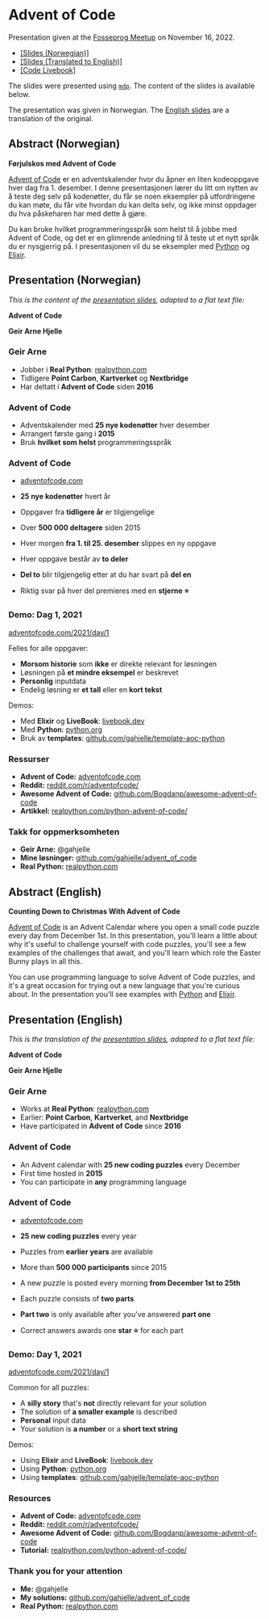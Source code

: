 # Advent of Code

Presentation given at the [Fosseprog Meetup](https://www.meetup.com/fosseprog/) on November 16, 2022.

- [ [Slides (Norwegian)] ](20221116_aoc_no.md)
- [ [Slides (Translated to English)] ](20221116_aoc_en.md)
- [ [Code Livebook] ](aoc202101.livemd)

The slides were presented using [`mdp`](https://github.com/visit1985/mdp). The content of the slides is available below.

The presentation was given in Norwegian. The [English slides](#presentation-english) are a translation of the original.

## Abstract (Norwegian)

**Førjulskos med Advent of Code**

[Advent of Code](https://adventofcode.com/) er en adventskalender hvor du åpner en liten kodeoppgave hver dag fra 1. desember. I denne presentasjonen lærer du litt om nytten av å teste deg selv på kodenøtter, du får se noen eksempler på utfordringene du kan møte, du får vite hvordan du kan delta selv, og ikke minst oppdager du hva påskeharen har med dette å gjøre.

Du kan bruke hvilket programmeringsspråk som helst til å jobbe med Advent of Code, og det er en glimrende anledning til å teste ut et nytt språk du er nysgjerrig på. I presentasjonen vil du se eksempler med [Python](https://www.python.org/) og [Elixir](https://elixir-lang.org/).

## Presentation (Norwegian)

_This is the content of the [presentation slides](20221116_aoc_no.md), adapted to a flat text file:_

**Advent of Code**

**Geir Arne Hjelle**

### Geir Arne

- Jobber i **Real Python**: [realpython.com](https://realpython.com/)
- Tidligere **Point Carbon**, **Kartverket** og **Nextbridge**
- Har deltatt i **Advent of Code** siden **2016**

### Advent of Code

- Adventskalender med **25 nye kodenøtter** hver desember
- Arrangert første gang i **2015**
- Bruk **hvilket som helst** programmeringsspråk

### Advent of Code

- [adventofcode.com](https://adventofcode.com/)

- **25 nye kodenøtter** hvert år
- Oppgaver fra **tidligere år** er tilgjengelige
- Over **500 000 deltagere** siden 2015

- Hver morgen **fra 1. til 25. desember** slippes en ny oppgave
- Hver oppgave består av **to deler**
- **Del to** blir tilgjengelig etter at du har svart på **del en**
- Riktig svar på hver del premieres med en **stjerne ⭐**

### Demo: Dag 1, 2021

[adventofcode.com/2021/day/1](https://adventofcode.com/2021/day/1)

Felles for alle oppgaver:

- **Morsom historie** som **ikke** er direkte relevant for løsningen
- Løsningen på **et mindre eksempel** er beskrevet
- **Personlig** inputdata
- Endelig løsning er **et tall** eller en **kort tekst**

Demos:

- Med **Elixir** og **LiveBook**: [livebook.dev](https://livebook.dev)
- Med **Python**: [python.org](https://python.org)
- Bruk av **templates**: [github.com/gahjelle/template-aoc-python](https://github.com/gahjelle/template-aoc-python)

### Ressurser

- **Advent of Code:** [adventofcode.com](https://adventofcode.com)
- **Reddit:** [reddit.com/r/adventofcode/](https://reddit.com/r/adventofcode/)
- **Awesome Advent of Code:** [github.com/Bogdanp/awesome-advent-of-code](https://github.com/Bogdanp/awesome-advent-of-code)
- **Artikkel:** [realpython.com/python-advent-of-code/](https://realpython.com/python-advent-of-code/)

### Takk for oppmerksomheten

- **Geir Arne:** @gahjelle
- **Mine løsninger:** [github.com/gahjelle/advent_of_code](https://github.com/gahjelle/advent_of_code)
- **Real Python:** [realpython.com](https://realpython.com)


## Abstract (English)

**Counting Down to Christmas With Advent of Code**

[Advent of Code](https://adventofcode.com/) is an Advent Calendar where you open a small code puzzle every day from December 1st. In this presentation, you'll learn a little about why it's useful to challenge yourself with code puzzles, you'll see a few examples of the challenges that await, and you'll learn which role the Easter Bunny plays in all this.

You can use programming language to solve Advent of Code puzzles, and it's a great occasion for trying out a new language that you're curious about. In the presentation you'll see examples with [Python](https://www.python.org/) and [Elixir](https://elixir-lang.org/).


## Presentation (English)

_This is the translation of the [presentation slides](20221116_aoc_en.md), adapted to a flat text file:_

**Advent of Code**

**Geir Arne Hjelle**

### Geir Arne

- Works at **Real Python**: [realpython.com](https://realpython.com)
- Earlier: **Point Carbon**, **Kartverket**, and **Nextbridge**
- Have participated in **Advent of Code** since **2016**

### Advent of Code

- An Advent calendar with **25 new coding puzzles** every December
- First time hosted in **2015**
- You can participate in **any** programming language

### Advent of Code

- [adventofcode.com](https://adventofcode.com)

- **25 new coding puzzles** every year
- Puzzles from **earlier years** are available
- More than **500 000 participants** since 2015

- A new puzzle is posted every morning **from December 1st to 25th**
- Each puzzle consists of **two parts**
- **Part two** is only available after you've answered **part one**
- Correct answers awards one **star ⭐** for each part

### Demo: Day 1, 2021

[adventofcode.com/2021/day/1](https://adventofcode.com/2021/day/1)

Common for all puzzles:

- A **silly story** that's **not** directly relevant for your solution
- The solution of **a smaller example** is described
- **Personal** input data
- Your solution is **a number** or a **short text string**

Demos:

- Using **Elixir** and **LiveBook**: [livebook.dev](https://livebook.dev)
- Using **Python**: [python.org](https://python.org)
- Using **templates**: [github.com/gahjelle/template-aoc-python](https://github.com/gahjelle/template-aoc-python)

### Resources

- **Advent of Code:** [adventofcode.com](https://adventofcode.com)
- **Reddit:** [reddit.com/r/adventofcode/](https://reddit.com/r/adventofcode/)
- **Awesome Advent of Code:** [github.com/Bogdanp/awesome-advent-of-code](https://github.com/Bogdanp/awesome-advent-of-code)
- **Tutorial:** [realpython.com/python-advent-of-code/](https://realpython.com/python-advent-of-code/)

### Thank you for your attention

- **Me:** @gahjelle
- **My solutions:** [github.com/gahjelle/advent_of_code](https://github.com/gahjelle/advent_of_code)
- **Real Python:** [realpython.com](https://realpython.com)
